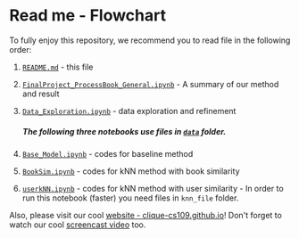 # Read me - Flowchart

To fully enjoy this repository, we recommend you to read file in the following order:

 1. [`README.md`](README.md) - this file
 2. [`FinalProject_ProcessBook_General.ipynb`](FinalProject_ProcessBook_General.ipynb) - A summary of our method and result
 3. [`Data_Exploration.ipynb`](Data_Exploration.ipynb) - data exploration and refinement
 
	##### The following three notebooks use files in [`data`](data) folder.
 4. [`Base_Model.ipynb`](Base_Model.ipynb) - codes for baseline method
 5. [`BookSim.ipynb`](BookSim.ipynb) - codes for kNN method with book similarity
 6.  [`userkNN.ipynb`](userkNN.ipynb) - codes for kNN method with user similarity
	- In order to run this notebook (faster) you need files in `knn_file` folder.

Also, please visit our cool [website - clique-cs109.github.io](http://clique-cs109.github.io)! Don't forget to watch our cool [screencast video](https://youtu.be/Zjm2z99ru_E) too.